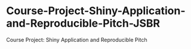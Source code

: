 # Course-Project-Shiny-Application-and-Reproducible-Pitch-JSBR
Course Project: Shiny Application and Reproducible Pitch
